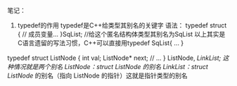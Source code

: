 笔记：
1. typedef的作用
typedef是C++给类型其别名的关键字
语法：
typedef struct {
    // 成员变量...
}SqList; //给这个匿名结构体类型其别名为SqList
以上其实是C语言遗留的写法习惯，C++可以直接用typedef SqList{ ... }

typedef struct ListNode {
    int val;
    ListNode* next;
    // ...
} ListNode, *LinkList; 
这种情况就是两个别名
ListNode：struct ListNode 的别名
LinkList：struct ListNode* 的别名（指向 ListNode 的指针）这就是指针类型的别名